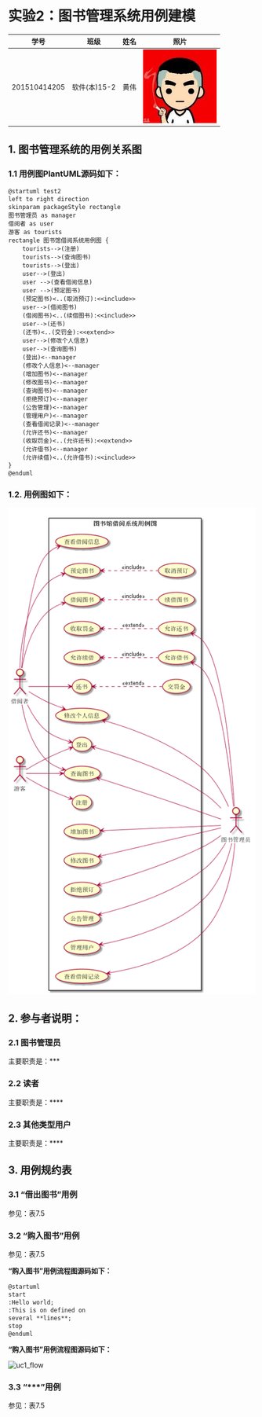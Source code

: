 # 实验2：图书管理系统用例建模
|学号|班级|姓名|照片|
|:-------:|:-------------: | :----------:|:---:|
|201510414205|软件(本)15-2|黄伟|![flow1](../myself.jpg)|

## 1. 图书管理系统的用例关系图

### 1.1 用例图PlantUML源码如下：

``` usecase
@startuml test2
left to right direction
skinparam packageStyle rectangle
图书管理员 as manager
借阅者 as user
游客 as tourists
rectangle 图书馆借阅系统用例图 {
    tourists-->(注册)
    tourists-->(查询图书)
    tourists-->(登出)
    user-->(登出)
    user -->(查看借阅信息)
    user -->(预定图书)
    (预定图书)<..(取消预订):<<include>>
    user-->(借阅图书)
    (借阅图书)<..(续借图书):<<include>>
    user-->(还书)
    (还书)<..(交罚金):<<extend>>
    user-->(修改个人信息)
    user-->(查询图书)
    (登出)<--manager
    (修改个人信息)<--manager
    (增加图书)<--manager
    (修改图书)<--manager
    (查询图书)<--manager
    (拒绝预订)<--manager
    (公告管理)<--manager
    (管理用户)<--manager
    (查看借阅记录)<--manager
    (允许还书)<--manager
    (收取罚金)<..(允许还书):<<extend>>
    (允许借书)<--manager
    (允许续借)<..(允许借书):<<include>>
}
@enduml

```


### 1.2. 用例图如下：

![flow1](./test2-1.png)

## 2. 参与者说明：

###     2.1 图书管理员

主要职责是：***

###     2.2 读者

主要职责是：****

###     2.3 其他类型用户
    
主要职责是：****

##     3. 用例规约表

###     3.1 “借出图书”用例

参见：表7.5

###     3.2 “购入图书”用例

参见：表7.5

**“购入图书”用例流程图源码如下：**
``` uc1_flow
@startuml
start
:Hello world;
:This is on defined on
several **lines**;
stop
@enduml
```

**“购入图书”用例流程图源码如下：**

![uc1_flow](usecase1_flow.jpg)

###     3.3 “***”用例

参见：表7.5
